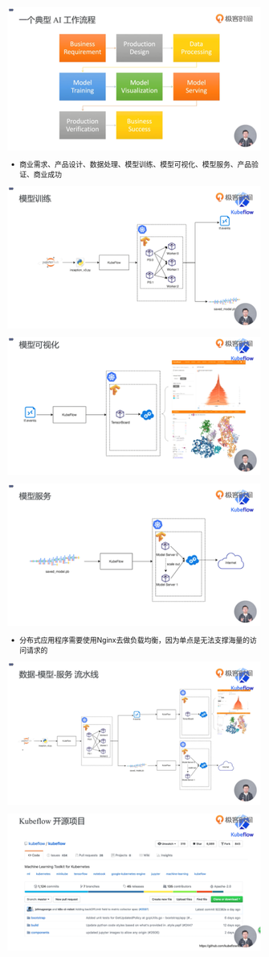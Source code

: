 ![1576585147767](assets/1576585147767.png)

- 商业需求、产品设计、数据处理、模型训练、模型可视化、模型服务、产品验证、商业成功

![1576585456103](assets/1576585456103.png)

![1576586814881](assets/1576586814881.png)

![1576586986495](assets/1576586986495.png)

- 分布式应用程序需要使用Nginx去做负载均衡，因为单点是无法支撑海量的访问请求的

![1576587439393](assets/1576587439393.png)

![1576587572914](assets/1576587572914.png)


